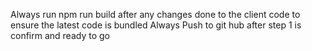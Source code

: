Always run npm run build after any changes done to the client code to ensure the latest code is bundled
Always Push to git hub after step 1 is confirm and ready to go
